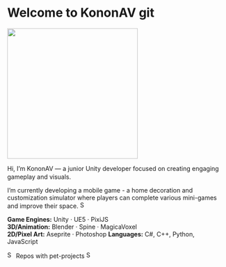 # Welcome to KononAV git 

<img src="https://github.com/user-attachments/assets/06a72d03-c670-4a96-b550-fd1c05119b14" width="300"/>

Hi, I’m KononAV — a junior Unity developer focused on creating engaging gameplay and visuals. <img src="https://img.icons8.com/ios-filled/50/000000/code" width="16"/>

I’m currently developing a mobile game - a home decoration and customization simulator where players can complete various mini-games and improve their space. <img src="https://github.com/user-attachments/assets/7831f2bc-c1e7-4327-b257-7afa5bde7f64" width="16" alt="SponsorTiersIcon"/>

**Game Engines:** Unity · UE5 · PixiJS  
**3D/Animation:** Blender · Spine · MagicaVoxel  
**2D/Pixel Art:** Aseprite · Photoshop
**Languages:** C#, C++, Python, JavaScript

<img src="https://github.com/user-attachments/assets/cde343c4-ff17-446d-8e84-5b5a87df6519" width="16" alt="SponsorTiersIcon"/> Repos with pet-projects <img src="https://github.com/user-attachments/assets/cde343c4-ff17-446d-8e84-5b5a87df6519" width="16" alt="SponsorTiersIcon"/>
